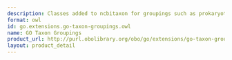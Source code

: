 ```yaml
---
description: Classes added to ncbitaxon for groupings such as prokaryotes
format: owl
id: go.extensions.go-taxon-groupings.owl
name: GO Taxon Groupings
product_url: http://purl.obolibrary.org/obo/go/extensions/go-taxon-groupings.owl
layout: product_detail
---
```

